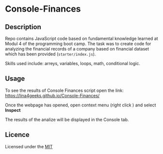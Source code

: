 # Console-Finances

## Description

Repo contains JavaScript code based on fundamental knowledge learned at Modul 4 of the programming boot camp. The task was to create code for analyzing the financial records of a company based on financial dataset which has been provided (`starter/index.js`). 

Skills used include: arreys, variables, loops, math, conditional logic.

## Usage

To see the results of Console Finances script open the link: https://lina4geeks.github.io/Console-Finances/

Once the webpage has opened, open context menu (right click ) and select **Inspect** 

The results of the analize will be displayed in the Console tab.

## Licence

Licensed under the [MIT](./LICENSE)